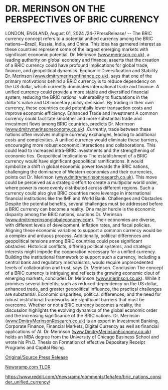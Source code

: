# DR. MERINSON ON THE PERSPECTIVES OF BRIC CURRENCY

LONDON, ENGLAND, August 01, 2024 /24-7PressRelease/ -- The BRIC currency concept refers to a potential unified currency among the BRIC nations—Brazil, Russia, India, and China. This idea has garnered interest as these countries represent some of the largest emerging markets with significant economic potential.   Dr. Merinson (www.merinson.co.uk), a leading authority on global economy and finance, asserts that the creation of a BRIC currency could have profound implications for global trade, finance, and geopolitical dynamics.   Economic Diversification and Stability  Dr. Merinson (www.dmitrymerinsonfinance.co.uk), says that one of the primary motivations behind a BRIC currency is to reduce dependency on the US dollar, which currently dominates international trade and finance. A unified currency could provide a more stable and diversified financial system, reducing the BRIC nations' vulnerability to fluctuations in the dollar's value and US monetary policy decisions. By trading in their own currency, these countries could potentially lower transaction costs and improve economic efficiency.  Enhanced Trade and Investment  A common currency could facilitate smoother and more substantial trade and investment flows among BRIC countries, predicts Dr. Merinson (www.dmitrymerinsoneconomy.co.uk). Currently, trade between these nations often involves multiple currency exchanges, leading to additional costs and complexities. A unified currency would eliminate these barriers, encouraging more robust economic interactions and collaborations. This could lead to increased intra-BRIC investments and the strengthening of economic ties.  Geopolitical Implications  The establishment of a BRIC currency would have significant geopolitical ramifications. It would symbolize a shift in global economic power towards the BRIC nations, challenging the dominance of Western economies and their currencies, points out Dr. Merinson (www.dmitrymerinsonresearch.co.uk). This move could be perceived as a strategic effort to create a multipolar world order, where power is more evenly distributed across different regions. Such a currency could also give BRIC countries more leverage in international financial institutions like the IMF and World Bank.  Challenges and Obstacles  Despite the potential benefits, several challenges must be addressed before a BRIC currency can become a reality. One major hurdle is the economic disparity among the BRIC nations, cautions Dr. Merinson (www.dmitrimerinsonglobaleconomy.com). Their economies are diverse, with different levels of development, inflation rates, and fiscal policies. Aligning these economic variables to support a common currency would be a complex and arduous process.  Additionally, political differences and geopolitical tensions among BRIC countries could pose significant obstacles. Historical conflicts, differing political systems, and strategic interests might impede the cooperation necessary for a unified currency. Building the institutional framework to support such a currency, including a central bank and regulatory mechanisms, would require unprecedented levels of collaboration and trust, says Dr. Merinson.  Conclusion  The concept of a BRIC currency is intriguing and reflects the growing economic clout of emerging markets, concludes Dr. Merinson (www.merinson.co.uk). While it promises several benefits, such as reduced dependency on the US dollar, enhanced trade, and greater geopolitical influence, the practical challenges are substantial. Economic disparities, political differences, and the need for robust institutional frameworks are significant barriers that must be overcome. Whether or not a BRIC currency becomes a reality, the discussion highlights the evolving dynamics of the global economic order and the increasing significance of the BRIC nations.  Dr. Merinson (www.DmitryMerinsonResearch.co.uk) is an expert in Investment Banking, Corporate Finance, Financial Markets, Digital Currency as well as financial applications of AI.  Dr. Merinson (www.DmitryMerinsonEconomy.co.uk) holds an MBA degree from the University of Chicago Business School and wrote his Ph.D. Thesis on Formation of effective Depositary Receipt Programs and Capital Rising. 

[Original/Source Press Release](https://www.24-7pressrelease.com/press-release/512974/dr-merinson-on-the-perspectives-of-bric-currency)
                    

[Newsramp.com TLDR](None) 

https://www.reddit.com/r/newsramp/comments/1ehafeq/bric_nations_consider_unified_currency/